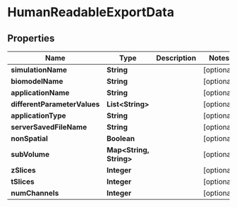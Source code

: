 

# HumanReadableExportData


## Properties

| Name | Type | Description | Notes |
|------------ | ------------- | ------------- | -------------|
|**simulationName** | **String** |  |  [optional] |
|**biomodelName** | **String** |  |  [optional] |
|**applicationName** | **String** |  |  [optional] |
|**differentParameterValues** | **List&lt;String&gt;** |  |  [optional] |
|**applicationType** | **String** |  |  [optional] |
|**serverSavedFileName** | **String** |  |  [optional] |
|**nonSpatial** | **Boolean** |  |  [optional] |
|**subVolume** | **Map&lt;String, String&gt;** |  |  [optional] |
|**zSlices** | **Integer** |  |  [optional] |
|**tSlices** | **Integer** |  |  [optional] |
|**numChannels** | **Integer** |  |  [optional] |



